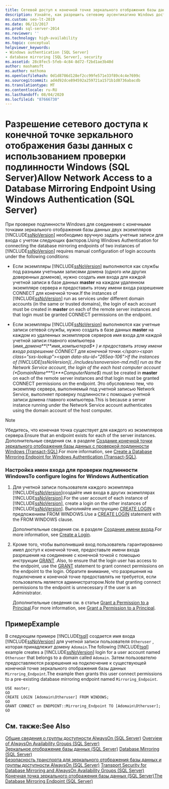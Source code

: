 ```yaml
---
title: Сетевой доступ к конечной точке зеркального отображения базы данных
description: Узнайте, как разрешить сетевому аусентикатино Windows доступ к конечной точке зеркального отображения базы данных для SQL Server.
ms.custom: seo-lt-2019
ms.date: 06/13/2017
ms.prod: sql-server-2014
ms.reviewer: ''
ms.technology: high-availability
ms.topic: conceptual
helpviewer_keywords:
- Windows authentication [SQL Server]
- database mirroring [SQL Server], security
ms.assetid: 28c8fec5-5feb-4c84-8d72-f2bd1ae3b40d
author: mashamsft
ms.author: mathoma
ms.openlocfilehash: 0d1d8786d128ef2cc99fe571e33f89c4c4e7699c
ms.sourcegitcommit: ad4d92dce894592a259721a1571b1d8736abacdb
ms.translationtype: MT
ms.contentlocale: ru-RU
ms.lasthandoff: 08/04/2020
ms.locfileid: "87666730"
---
```

# <a name="allow-network-access-to-a-database-mirroring-endpoint-using-windows-authentication-sql-server"></a><span data-ttu-id="265ea-103">Разрешение сетевого доступа к конечной точке зеркального отображения базы данных с использованием проверки подлинности Windows (SQL Server)</span><span class="sxs-lookup"><span data-stu-id="265ea-103">Allow Network Access to a Database Mirroring Endpoint Using Windows Authentication (SQL Server)</span></span>
  <span data-ttu-id="265ea-104">При проверке подлинности Windows для соединения с конечными точками зеркального отображения базы данных двух экземпляров [!INCLUDE[ssNoVersion](../includes/ssnoversion-md.md)] необходимо вручную задать учетные записи для входа с учетом следующих факторов.</span><span class="sxs-lookup"><span data-stu-id="265ea-104">Using Windows Authentication for connecting the database mirroring endpoints of two instances of [!INCLUDE[ssNoVersion](../includes/ssnoversion-md.md)] requires manual configuration of login accounts under the following conditions:</span></span>  
  
-   <span data-ttu-id="265ea-105">Если экземпляры [!INCLUDE[ssNoVersion](../includes/ssnoversion-md.md)] выполняются как службы под разными учетными записями домена (одного или других доверенных доменов), нужно создать имя входа для каждой учетной записи в базе данных **master** на каждом удаленном экземпляре сервера и предоставить этому имени входа разрешение CONNECT для конечной точки.</span><span class="sxs-lookup"><span data-stu-id="265ea-105">If the instances of [!INCLUDE[ssNoVersion](../includes/ssnoversion-md.md)] run as services under different domain accounts (in the same or trusted domains), the login of each account must be created in **master** on each of the remote server instances and that login must be granted CONNECT permissions on the endpoint.</span></span>  
  
-   <span data-ttu-id="265ea-106">Если экземпляры [!INCLUDE[ssNoVersion](../includes/ssnoversion-md.md)] выполняются как учетные записи сетевой службы, нужно создать в базе данных **master** на каждом из удаленных экземпляров серверов имя входа для каждой учетной записи главного компьютера (*имя_домена***\\***имя_компьютера$* ) и предоставить этому имени входа разрешение CONNECT для конечной точки.</span><span class="sxs-lookup"><span data-stu-id="265ea-106">If the instances of [!INCLUDE[ssNoVersion](../includes/ssnoversion-md.md)] run as the Network Service account, the login of the each host computer account (*DomainName***\\***ComputerName$*) must be created in **master** on each of the remote server instances and that login must be granted CONNECT permissions on the endpoint.</span></span> <span data-ttu-id="265ea-107">Это обусловлено тем, что экземпляр сервера, выполняемый под учетной записью Network Service, выполняет проверку подлинности с помощью учетной записи домена главного компьютера.</span><span class="sxs-lookup"><span data-stu-id="265ea-107">This is because a server instance running under the Network Service account authenticates using the domain account of the host computer.</span></span>  
  
> [!NOTE]  
>  <span data-ttu-id="265ea-108">Убедитесь, что конечная точка существует для каждого из экземпляров сервера.</span><span class="sxs-lookup"><span data-stu-id="265ea-108">Ensure that an endpoint exists for each of the server instances.</span></span> <span data-ttu-id="265ea-109">Дополнительные сведения см. в разделе [Создание конечной точки зеркального отображения базы данных с проверкой подлинности Windows (Transact-SQL)](database-mirroring/create-a-database-mirroring-endpoint-for-windows-authentication-transact-sql.md).</span><span class="sxs-lookup"><span data-stu-id="265ea-109">For more information, see [Create a Database Mirroring Endpoint for Windows Authentication &#40;Transact-SQL&#41;](database-mirroring/create-a-database-mirroring-endpoint-for-windows-authentication-transact-sql.md).</span></span>  
  
### <a name="to-configure-logins-for-windows-authentication"></a><span data-ttu-id="265ea-110">Настройка имен входа для проверки подлинности Windows</span><span class="sxs-lookup"><span data-stu-id="265ea-110">To configure logins for Windows Authentication</span></span>  
  
1.  <span data-ttu-id="265ea-111">Для учетной записи пользователя каждого экземпляра [!INCLUDE[ssNoVersion](../includes/ssnoversion-md.md)]создайте имя входа в других экземплярах [!INCLUDE[ssNoVersion](../includes/ssnoversion-md.md)].</span><span class="sxs-lookup"><span data-stu-id="265ea-111">For the user account of each instance of [!INCLUDE[ssNoVersion](../includes/ssnoversion-md.md)], create a login on the other instances of [!INCLUDE[ssNoVersion](../includes/ssnoversion-md.md)].</span></span> <span data-ttu-id="265ea-112">Выполняйте инструкцию [CREATE LOGIN](/sql/t-sql/statements/create-login-transact-sql) с предложением FROM WINDOWS.</span><span class="sxs-lookup"><span data-stu-id="265ea-112">Use a [CREATE LOGIN](/sql/t-sql/statements/create-login-transact-sql) statement with the FROM WINDOWS clause.</span></span>  
  
     <span data-ttu-id="265ea-113">Дополнительные сведения см. в разделе [Создание имени входа](../relational-databases/security/authentication-access/create-a-login.md).</span><span class="sxs-lookup"><span data-stu-id="265ea-113">For more information, see [Create a Login](../relational-databases/security/authentication-access/create-a-login.md).</span></span>  
  
2.  <span data-ttu-id="265ea-114">Кроме того, чтобы выполнивший вход пользователь гарантированно имел доступ к конечной точке, предоставьте имени входа разрешения на соединение с конечной точкой с помощью инструкции [GRANT](/sql/t-sql/statements/grant-transact-sql) .</span><span class="sxs-lookup"><span data-stu-id="265ea-114">Also, to ensure that the login user has access to the endpoint, use the [GRANT](/sql/t-sql/statements/grant-transact-sql) statement to grant connect permissions on the endpoint to the login.</span></span> <span data-ttu-id="265ea-115">Обратите внимание, что разрешения на подключение к конечной точке предоставлять не требуется, если пользователь является администратором.</span><span class="sxs-lookup"><span data-stu-id="265ea-115">Note that granting connect permissions to the endpoint is unnecessary if the user is an Administrator.</span></span>  
  
     <span data-ttu-id="265ea-116">Дополнительные сведения см. в статье [Grant a Permission to a Principal](../relational-databases/security/authentication-access/grant-a-permission-to-a-principal.md).</span><span class="sxs-lookup"><span data-stu-id="265ea-116">For more information, see [Grant a Permission to a Principal](../relational-databases/security/authentication-access/grant-a-permission-to-a-principal.md).</span></span>  
  
## <a name="example"></a><span data-ttu-id="265ea-117">Пример</span><span class="sxs-lookup"><span data-stu-id="265ea-117">Example</span></span>  
 <span data-ttu-id="265ea-118">В следующем примере [!INCLUDE[tsql](../includes/tsql-md.md)] создается имя входа [!INCLUDE[ssNoVersion](../includes/ssnoversion-md.md)] для учетной записи пользователя `Otheruser` , которая принадлежит домену `Adomain`.</span><span class="sxs-lookup"><span data-stu-id="265ea-118">The following [!INCLUDE[tsql](../includes/tsql-md.md)] example creates a [!INCLUDE[ssNoVersion](../includes/ssnoversion-md.md)] login for a user account named `Otheruser` that belongs to a domain called `Adomain`.</span></span> <span data-ttu-id="265ea-119">Затем пользователю предоставляются разрешения на подключение к существующей конечной точке зеркального отображения базы данных `Mirroring_Endpoint`.</span><span class="sxs-lookup"><span data-stu-id="265ea-119">The example then grants this user connect permissions to a pre-existing database mirroring endpoint named `Mirroring_Endpoint`.</span></span>  
  
```  
USE master;  
GO  
CREATE LOGIN [Adomain\Otheruser] FROM WINDOWS;  
GO  
GRANT CONNECT on ENDPOINT::Mirroring_Endpoint TO [Adomain\Otheruser];  
GO  
```  
  
## <a name="see-also"></a><span data-ttu-id="265ea-120">См. также:</span><span class="sxs-lookup"><span data-stu-id="265ea-120">See Also</span></span>  
 <span data-ttu-id="265ea-121">[Общие сведения о группы доступности AlwaysOn &#40;SQL Server&#41;](availability-groups/windows/overview-of-always-on-availability-groups-sql-server.md) </span><span class="sxs-lookup"><span data-stu-id="265ea-121">[Overview of AlwaysOn Availability Groups &#40;SQL Server&#41;](availability-groups/windows/overview-of-always-on-availability-groups-sql-server.md) </span></span>  
 <span data-ttu-id="265ea-122">[Зеркальное отображение базы данных (SQL Server)](database-mirroring/database-mirroring-sql-server.md) </span><span class="sxs-lookup"><span data-stu-id="265ea-122">[Database Mirroring &#40;SQL Server&#41;](database-mirroring/database-mirroring-sql-server.md) </span></span>  
 <span data-ttu-id="265ea-123">[Безопасность транспорта для зеркального отображения базы данных и группы доступности AlwaysOn &#40;SQL Server&#41;](database-mirroring/transport-security-database-mirroring-always-on-availability.md) </span><span class="sxs-lookup"><span data-stu-id="265ea-123">[Transport Security for Database Mirroring and AlwaysOn Availability Groups &#40;SQL Server&#41;](database-mirroring/transport-security-database-mirroring-always-on-availability.md) </span></span>  
 [<span data-ttu-id="265ea-124">Конечная точка зеркального отображения базы данных (SQL Server)</span><span class="sxs-lookup"><span data-stu-id="265ea-124">The Database Mirroring Endpoint &#40;SQL Server&#41;</span></span>](database-mirroring/the-database-mirroring-endpoint-sql-server.md)  
  
  

